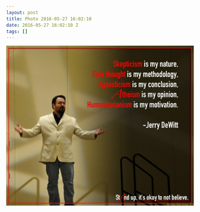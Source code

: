 ```yaml
---
layout: post
title: Photo 2016-05-27 16:02:10
date: 2016-05-27 16:02:10 Z
tags: []
---
```

![](/media/2016/05/145009376909.jpg)
